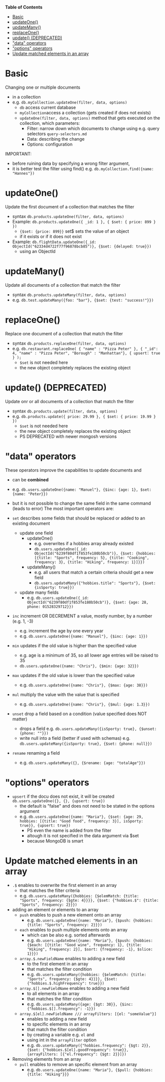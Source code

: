**Table of Contents**

- [Basic](#basic)
- [updateOne()](#updateone)
- [updateMany()](#updatemany)
- [replaceOne()](#replaceone)
- [update() (DEPRECATED)](#update-deprecated)
- ["data" operators](#data-operators)
- ["options" operators](#options-operators)
- [Update matched elements in an array](#update-matched-elements-in-an-array)

# Basic

Changing one or multiple documents

- in a collection
- e.g. `db.myCollection.updateOne(filter, data, options)`
  - `db` access current database
  - `myCollection`access a collection (gets created if does not exists)
  - `updateOne(filter, data, options)` method that gets executed on the collection, which parameters:
    - Filter: narrow down which documents to change using e.g. query selectors `query-selectors.md`
    - Data: describing the change
    - Options: configuration

IMPORTANT:

- before ruining data by specifying a wrong filter argument,
- it is better test the filter using find() e.g. `db.myCollection.find({name: "Hannes"})`

# updateOne()

Update the first document of a collection that matches the filter

- syntax `db.products.updateOne(filter, data, options)`
- Example: `db.products.updateOne({ _id: 1 }, { $set: { price: 899 } })`
  - `{$set: {price: 899}}` set$ sets the value of an object
  - if it exists or if it does not exist
- Example: `db.flightData.updateOne({_id: ObjectId("62334d4722f77f96878bcb85")}, {$set: {delayed: true}})`
  - using an ObjectId

# updateMany()

Update all documents of a collection that match the filter

- syntax `db.products.updateMany(filter, data, options)`
- e.g. `db.test.updateMany({foo: "bar"}, {$set: {test: "success!"}})`

# replaceOne()

Replace one document of a collection that match the filter

- syntax `db.products.replaceOne(filter, data, options)`
- e.g. `db.restaurant.replaceOne( { "name" : "Pizza Peter" }, { "_id": 4, "name" : "Pizza Peter", "Borough" : "Manhattan"}, { upsert: true } );`
  - `$set` is not needed here
  - the new object completely replaces the existing object

# update() (DEPRECATED)

Update onr or all documents of a collection that match the filter

- syntax `db.products.update(filter, data, options)`
- e.g. `db.products.update({ price: 29.99 }, { $set: { price: 19.99 } })`
  - `$set` is not needed here
  - the new object completely replaces the existing object
  - PS DEPRECATED with newer mongosh versions

# "data" operators

These operators improve the capabilities to update documents and

- can be **combined**
- e.g. `db.users.updateOne({name: "Manuel"}, {$inc: {age: 1}, $set: {name: "Peter}})`
- but it is not possible to change the same field in the same command (leads to error)
  The most important operators are:

- `set` describes some fields that should be replaced or added to an existing document
  - update one field
    - updateOne()
      - e.g. overwrites if a hobbies array already existed
      - `db.users.updateOne({_id: ObjectId("6239f80df1f853fe180b50cb")}, {$set: {hobbies: [{title: "Sports", frequency: 5}, {title: "Cooking", frequency: 3}, {title: "Hiking", frequency: 1}]}})`
    - updateMany()
      - e.g. all users that match a certain criteria should get a new field
      - `db.users.updateMany({"hobbies.title": "Sports"}, {$set: {isSporty: true}})`
  - update many fields
    - e.g. `db.users.updateOne({_id: ObjectId("6239f80df1f853fe180b50cb")}, {$set: {age: 28, phone: 01528329712}})`
- `inc` increment OR DECREMENT a value, mostly number, by a number (e.g. 1, -3)
  - e.g. increment the age by one every year
  - e.g. `db.users.updateOne({name: "Manuel"}, {$inc: {age: 1}})`
- `min` updates if the old value is higher than the specified value
  - e.g. age is a minimum of 35, so all lower age entries will be raised to 35
  - `db.users.updateOne({name: "Chris"}, {$min: {age: 32}})`
- `max` updates if the old value is lower than the specified value
  - e.g. `db.users.updateOne({name: "Chris"}, {$max: {age: 38}})`
- `mul` multiply the value with the value that is specified
  - e.g. `db.users.updateOne({name: "Chris"}, {$mul: {age: 1.3}})`
- `unset` drop a field based on a condition (value specified does NOT matter)
  - drops a field e.g. `db.users.updateMany({isSporty: true}, {$unset: {phone: ""}})`
  - write null into a field (better if used with schemas) e.g. `db.users.updateMany({isSporty: true}, {$set: {phone: null}})`
- `rename` renaming a field
  - e.g. `db.users.updateMany({}, {$rename: {age: "totalAge"}})`

# "options" operators

- `upsert` if the docu does not exist, it will be created `db.users.updateOne({}, {}, {upsert: true})`
  - the default is "false" and does not need to be stated in the options argument
  - e.g. `db.users.updateOne({name: "Maria"}, {$set: {age: 29, hobbies: [{title: "Good food", frequency: 3}], isSporty: true}}, {upsert: true})`
    - PS even the name is added from the filter
    - altough it is not specified in the data argument via $set
    - because MongoDB is smart

# Update matched elements in an array

- `.$` enables to overwrite the first element in an array
  - that matches the filter criteria
  - e.g. `db.users.updateMany({hobbies: {$elemMatch: {title: "Sports", frequency: {$gte: 4}}}}, {$set: {"hobbies.$": {title: "Sports", frequency: 2}}})`
- adding an element or elements to an array
  - `push` enables to push a new element onto an array
    - e.g. `db.users.updateOne({name: "Maria"}, {$push: {hobbies: {title: "Sports", frequency: 2}}})`
  - `each` enables to push multiple elements onto an array
    - which can be also e.g. sorted afterwards
    - e.g. `db.users.updateOne({name: "Maria"}, {$push: {hobbies: {$each: [{title: "Good wine", frequency: 1}, {title: "Hiking", frequency: 2}], $sort: {frequency: -1}, $slice: 1}}})`
  - `array.$.newFieldName` enables to adding a new field
    - to the first element in an array
    - that matches the filter condition
    - e.g. `db.users.updateMany({hobbies: {$elemMatch: {title: "Sports", frequency: {$gte: 4}}}}, {$set: {"hobbies.$.highFrequency": true}})`
  - `array.$[].newFieldName` enables to adding a new field
    - to all elements in an array
    - that matches the filter condition
    - e.g. `db.users.updateMany({age: {$gt: 30}}, {$inc: {"hobbies.$[].frequency": -1}})`
  - `array.$[el].newFieldName /// arrayFilters: [{el: "someValue"}]`
    - enables to adding a new field
    - to specific elements in an array
    - that match the filter condition
    - by creating a variable e.g. `el` and
    - using int in the `arrayFilter` option
    - e.g. `db.users.updateMany({"hobbies.frequency": {$gt: 2}}, {$set: {"hobbies.$[el].goodFrequency": true}}, {arrayFilters: [{"el.frequency": {$gt: 2}}]})`
- Removing elements from an array
  - `pull` enables to remove an specific element from an array
    - e.g. `db.users.updateOne({name: "Maria"}, {$pull: {hobbies: {title: "Hiking"}}}`
